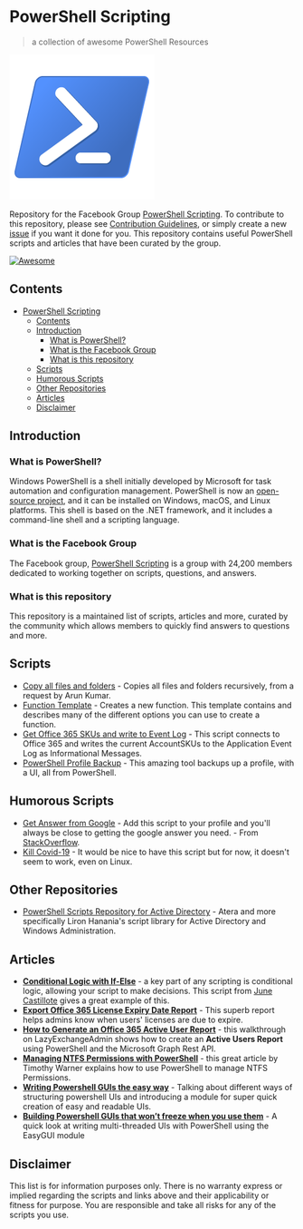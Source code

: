 # PowerShell Scripting

> a collection of awesome PowerShell Resources

![PowershellLogo](img/PowershellLogo.png)

Repository for the Facebook Group [PowerShell Scripting](https://www.facebook.com/groups/169862746384097/?fref=nf). To contribute to this repository, please see [Contribution Guidelines](CONTRIBUTING.md), or simply create a new [issue](https://github.com/nickbeau/PowerShellScripting/issues/new/choose) if you want it done for you. This repository contains useful PowerShell scripts and articles that have been curated by the group.

[![Awesome](https://awesome.re/badge.svg)](https://awesome.re)

## Contents

- [PowerShell Scripting](#powershell-scripting)
  - [Contents](#contents)
  - [Introduction](#introduction)
    - [What is PowerShell?](#what-is-powershell)
    - [What is the Facebook Group](#what-is-the-facebook-group)
    - [What is this repository](#what-is-this-repository)
  - [Scripts](#scripts)
  - [Humorous Scripts](#humorous-scripts)
  - [Other Repositories](#other-repositories)
  - [Articles](#articles)
  - [Disclaimer](#disclaimer)

## Introduction

### What is PowerShell?

Windows PowerShell is a shell initially developed by Microsoft for task automation and configuration management. PowerShell is now an [open-source project](https://github.com/PowerShell/PowerShell), and it can be installed on Windows, macOS, and Linux platforms. This shell is based on the .NET framework, and it includes a command-line shell and a scripting language.

### What is the Facebook Group

The Facebook group, [PowerShell Scripting](https://www.facebook.com/groups/169862746384097/?fref=nf) is a group with 24,200 members dedicated to working together on scripts, questions, and answers.

### What is this repository

This repository is a maintained list of scripts, articles and more, curated by the community which allows members to quickly find answers to questions and more.

## Scripts

- [Copy all files and folders](scripts/copyAllfilesandfolders.ps1) - Copies all files and folders recursively, from a request by Arun Kumar.
- [Function Template](scripts/functiontemplate.ps1) - Creates a new function. This template contains and describes many of the different options you can use to create a function.
- [Get Office 365 SKUs and write to Event Log](scripts/writeMsolSkuToEventlog.ps1) - This script connects to Office 365 and writes the current AccountSKUs to the Application Event Log as Informational Messages.
- [PowerShell Profile Backup](https://github.com/01000001-01001110/PowershellProfileBackup) - This amazing tool backups up a profile, with a UI, all from PowerShell.

## Humorous Scripts

- [Get Answer from Google](scripts/googlefunction.ps1) - Add this script to your profile and you'll always be close to getting the google answer you need. - From [StackOverflow](https://stackoverflow.com/questions/32703483/get-google-search-results-via-powershell).
- [Kill Covid-19](scripts/kill-covid19.ps1) - It would be nice to have this script but for now, it doesn't seem to work, even on Linux.

## Other Repositories

- [PowerShell Scripts Repository for Active Directory](https://support.atera.com/hc/en-us/articles/221113188-PowerShell-Scripts-Repository-for-Active-Directory?mobile_site=true&fbclid=IwAR2IhxgJgaUbh9xiWwnbSXqJXKmJ3eR0lo374XitW4x1IZsXGWyYeyKGlSI) - Atera and more specifically Liron Hanania's script library for Active Directory and Windows Administration.

## Articles

- **[Conditional Logic with If-Else](https://adamtheautomator.com/powershell-if-else/?fbclid=IwAR0-8E1XlJPzKZ8pq_74-Mauz2QhJoWXRk_DN2oMovgb0SLUAueMFInSkEE)** - a key part of any scripting is conditional logic, allowing your script to make decisions. This script from [June Castillote](https://junecastillote.github.io/) gives a great example of this.
- **[Export Office 365 License Expiry Date Report](https://o365reports.com/2020/03/04/export-office-365-license-expiry-date-report-powershell/)** - This superb report helps admins know when users' licenses are due to expire. 
- **[How to Generate an Office 365 Active User Report](https://www.lazyexchangeadmin.com/generate-office365-active-user-report/?fbclid=IwAR0xAY1GwGM5NXHBo8EhJaax1m5EVf8weIijZoqyMFcOSSVnp62DOXeJvAw)** - this walkthrough on LazyExchangeAdmin shows how to create an **Active Users Report** using PowerShell and the Microsoft Graph Rest API.
- **[Managing NTFS Permissions with PowerShell](https://4sysops.com/archives/managing-ntfs-permissions-with-powershell/?fbclid=IwAR2IPkYFIU-315lvDLY74GvNn4Xo7gNWP7Yi7tfBBsXCvw_cKToKicwlv_Y)** - this great article by Timothy Warner explains how to use PowerShell to manage NTFS Permissions.
- **[Writing Powershell GUIs the easy way](https://popeen.com/2019/02/09/writing-powershell-uis-the-easy-way/)** - Talking about different ways of structuring powershell UIs and introducing a module for super quick creation of easy and readable UIs.
- **[Building Powershell GUIs that won’t freeze when you use them](https://popeen.com/2019/02/15/bulding-powershell-guis-that-wont-freeze-when-you-use-them/)** - A quick look at writing multi-threaded UIs with PowerShell using the EasyGUI module

## Disclaimer

This list is for information purposes only. There is no warranty express or implied regarding the scripts and links above and their applicability or fitness for purpose. You are responsible and take all risks for any of the scripts you use.
